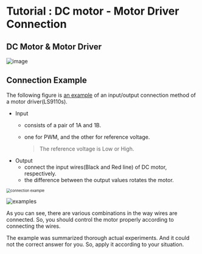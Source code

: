 # Tutorial : DC motor - Motor Driver Connection

## DC Motor & Motor Driver

![image](https://user-images.githubusercontent.com/91526930/201863253-016ba03c-196b-411f-8349-201214e01865.png)





## Connection Example

The following figure is <u>an example</u> of an input/output connection method of a motor driver(LS9110s). 

* Input

  * consists of a pair of 1A and 1B.

  * one for PWM, and the other for reference voltage.

    > The reference voltage is Low or High.

- Output
  - connect the input wires(Black and Red line) of DC motor, respectively.
  - the difference between the output values rotates the motor.

<img src="https://user-images.githubusercontent.com/91526930/201862191-10702647-5d25-491e-822b-3532b336ac62.png" alt="connection example" style="zoom:67%;" />

![examples](https://user-images.githubusercontent.com/91526930/201863033-c950e40b-d667-4573-8fcd-af1a8724be80.png)



As you can see, there are various combinations in the way wires are connected. So, you should control the motor properly according to connecting the wires.

The example was summarized thorough actual experiments. And it could not the correct answer for you. So, apply it according to your situation.